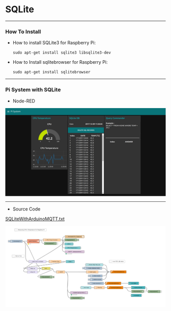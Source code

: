 # SQLite

***
### How To Install

* How to install SQLite3 for Raspberry Pi:
    ```
    sudo apt-get install sqlite3 libsqlite3-dev
    ```

* How to Install sqlitebrowser for Raspberry Pi:
    ```
    sudo apt-get install sqlitebrowser  
    ```


***
### Pi System with SQLite

* Node-RED

![PiSystemWithSQLite.png](https://github.com/leehaesung/NodeRED/blob/master/02_CodeFiles/12_SQLite/01_Images/PiSystemWithSQLite.png)

***
* Source Code

[SQLiteWithArduinoMQTT.txt](https://github.com/leehaesung/NodeRED/blob/master/02_CodeFiles/12_SQLite/02_SourceCodes/SQLiteWithArduinoMQTT.txt)

![PiSystemWithSQLite_NodeRED.png](https://github.com/leehaesung/NodeRED/blob/master/02_CodeFiles/12_SQLite/01_Images/PiSystemWithSQLite_NodeRED.png)

